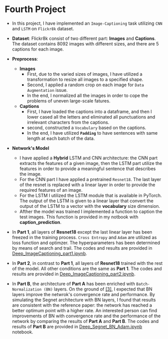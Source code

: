 # Fourth Project
* In this project, I have implemented an `Image-Captioning` task utilizing `CNN` and `LSTM`  on `Flickr8k` dataset.

* **Dataset**: Flickr8k consist of two different part: **Images** and **Captions**. The dataset contains 8092 images with different sizes, and there are 5 captions for each image. 
    
* **Preprocess**: 
    * **Images**
        - First, due to the varied sizes of images, I have utilized a transformation to resize all images to a specified shape.
        - Second, I applied a random crop on each image for `Data Augmentation` issue.
        - In the end, I normalized all the images in order to cope the problems of uneven large-scale fatures.
    * **Captions**
        -   First, I have loaded the captions into a dataframe, and then I  lower cased all the letters and eliminated all punctuations and irrelevant characters from the captions.
        - second, constructed  a `Vocabulary` based on the captions.
        - In the end, I have utilized **`Padding`** to have sentences with same length at each batch of the data. 
    
* **Network's Model** 
    - I have applied a **Hybrid** LSTM and CNN architecture: the CNN part extracts the features of a given image, then the LSTM part utilize the features in order to provide a meaningful sentence that describes the image. 
    -  For the CNN part I have applied a pretrained `Resnet18`. The last layer of the resnet is replaced with a linear layer in order to provide the required features of an image.
    - For the LSTM I utilized the LSTM module that is available in PyTorch. The output of the LSTM is given to a linear layer that convert the output of the LSTM to a vector with the **vocabulary** size dimension.
    - Afther the model was trained  I implemented a function to caption the test images. This function is provided in my notbook with **caption_prediction**.
    
* In **Part 1**, all layers of  **Resnet18** except the last linear layer has been freezed in the training process. `Cross Entropy` and `Adam` are utilized as loss function and optimzer. The hyperparameters has been determined by means of search and trail. The codes and results are provided in [Deep_ImageCaptioning_part1.ipynb]().

* In **Part 2**, in contrast to **Part 1**, all layers of **Resnet18** trained with the rest of the model. All other conditions are the same as **Part 1**. The codes and results are provided in [Deep_ImageCaptioning_part2.ipynb]().

* In **Part B**, the architecture of **Part A** has been enriched with `Batch-Normalization (BN)` layers. On the ground of [[3]](#3), I expected that BN layers improve the netwrok's convergence rate and performance. By simulating the Segnet architecture with BN layers, I found that results are consistent with the reference paper: the network has reached a better optimum point with a higher rate. An interested person can find improvements of BN with convergence rate and the performance of the network by comparing the results of **Part A** and **Part B**. The codes and results of  **Part B** are provided in [Deep_Segnet_BN_Adam.ipynb](https://github.com/ARokni/Deep-Learning/blob/main/Project%202/PartB/Deep_Segnet_BN_Adam.ipynb) notebook.
